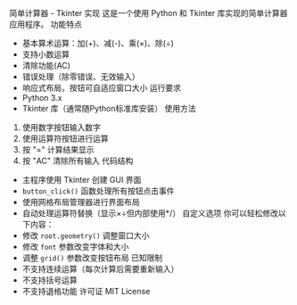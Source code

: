 简单计算器 - Tkinter 实现
这是一个使用 Python 和 Tkinter 库实现的简单计算器应用程序。
 功能特点
- 基本算术运算：加(+)、减(-)、乘(×)、除(÷)
- 支持小数运算
- 清除功能(AC)
- 错误处理（除零错误、无效输入）
- 响应式布局，按钮可自适应窗口大小
 运行要求
- Python 3.x
- Tkinter 库（通常随Python标准库安装）
 使用方法
1. 使用数字按钮输入数字
2. 使用运算符按钮进行运算
3. 按 "=" 计算结果显示
4. 按 "AC" 清除所有输入
 代码结构
- 主程序使用 Tkinter 创建 GUI 界面
- `button_click()` 函数处理所有按钮点击事件
- 使用网格布局管理器进行界面布局
- 自动处理运算符替换（显示×÷但内部使用*/）
 自定义选项
你可以轻松修改以下内容：
- 修改 `root.geometry()` 调整窗口大小
- 修改 `font` 参数改变字体和大小
- 调整 `grid()` 参数改变按钮布局
 已知限制
- 不支持连续运算（每次计算后需要重新输入）
- 不支持括号运算
- 不支持退格功能
许可证
MIT License
